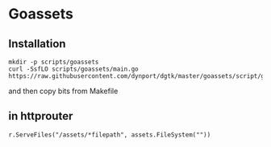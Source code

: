 # Goassets

## Installation

	mkdir -p scripts/goassets
	curl -SsfLO scripts/goassets/main.go https://raw.githubusercontent.com/dynport/dgtk/master/goassets/script/goassets.go

and then copy bits from Makefile

## in httprouter

	r.ServeFiles("/assets/*filepath", assets.FileSystem(""))
